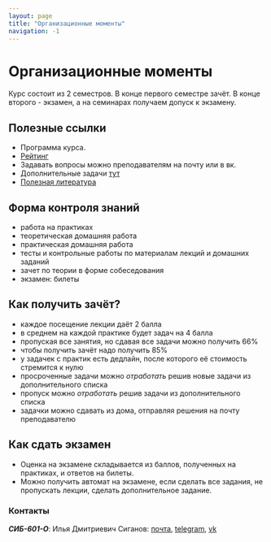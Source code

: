```yaml
---
layout: page
title: "Организационные моменты"
navigation: -1
---
```


# Организационные моменты

Курс состоит из 2 семестров. В конце первого семестре зачёт. В конце второго - экзамен, а на семинарах получаем допуск к экзамену.

## Полезные ссылки

- Программа курса.
- [Рейтинг](https://drive.google.com/open?id=0B-W-MM7ZOr0TQjFrMHRsMzdrT2s)
- Задавать вопросы можно преподавателям на почту или в вк.
- Дополнительные задачи [тут](/pages/hard_projects)
- [Полезная литература](extra-materials)

## Форма контроля знаний

- работа на практиках
- теоретическая домашняя работа
- практическая домашняя работа
- тесты и контрольные работы по материалам лекций и домашних заданий
- зачет по теории в форме собеседования
- экзамен: билеты

## Как получить зачёт?

- каждое посещение лекции даёт 2 балла
- в среднем на каждой практике будет задач на 4 балла
- пропуская все занятия, но сдавая все задачи можно получить 66%
- чтобы получить зачёт надо получить 85%
- у задачек с практик есть дедлайн, после которого её стоимость стремится к нулю
- просроченные задачи можно _отработать_ решив новые задачи из дополнительного списка
- пропуск можно _отработать_ решив задачи из дополнительного списка
- задачки можно сдавать из дома, отправляя решения на почту преподавателю

## Как сдать экзамен

- Оценка на экзамене складывается из баллов, полученных на практиках, и ответов на билеты.
- Можно получить автомат на экзамене, если сделать все задания, не пропускать лекции, сделать дополнительное задание.

### Контакты

**_СИБ-601-О_**: Илья Дмитриевич Сиганов: [почта](mailto:ilya.siganov@gmail.com), [telegram](https://t.me/Senior_sigan), [vk](https://vk.com/senior_sigan)
